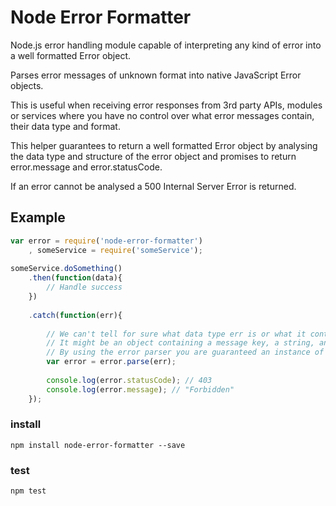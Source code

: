 # Node Error Formatter
Node.js error handling module capable of interpreting any kind of error into a well formatted Error object.

Parses error messages of unknown format into native JavaScript Error objects.  

This is useful when receiving error responses from 3rd party APIs, modules or services where you have no control over what error messages contain, their data type and format.  

This helper guarantees to return a well formatted Error object by analysing the data type and structure of the error object and promises to return error.message and error.statusCode.  

If an error cannot be analysed a 500 Internal Server Error is returned.

## Example  
```javascript
var error = require('node-error-formatter')  
    , someService = require('someService');  
    
someService.doSomething()
    .then(function(data){
        // Handle success
    })
    
    .catch(function(err){
        
        // We can't tell for sure what data type err is or what it contains
        // It might be an object containing a message key, a string, an array or an instance of Error
        // By using the error parser you are guaranteed an instance of Error
        var error = error.parse(err); 
        
        console.log(error.statusCode); // 403
        console.log(error.message); // "Forbidden"
    });
```    
### install  
`npm install node-error-formatter --save`

### test  
`npm test`
